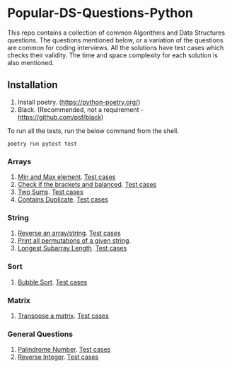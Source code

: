 # Popular-DS-Questions-Python

This repo contains a collection of common Algorithms and Data Structures questions. The questions mentioned below, or a variation of the questions are common for coding interviews. All the solutions have test cases which checks their validity. The time and space complexity for each solution is also mentioned.

## Installation
1. Install poetry. (https://python-poetry.org/)
2. Black. (Recommended, not a requirement - https://github.com/psf/black) 

To run all the tests, run the below command from the shell.
```commandline
poetry run pytest test
```

### Arrays
1. [Min and Max element](https://github.com/VinnieM/Popular-DS-Questions-Python/blob/main/src/array/min_and_max.py). [Test cases](https://github.com/VinnieM/Popular-DS-Questions-Python/blob/main/test/array/test_min_and_max.py)
2. [Check if the brackets and balanced](https://github.com/VinnieM/Popular-DS-Questions-Python/blob/main/src/array/balanced_brackets.py). [Test cases](https://github.com/VinnieM/Popular-DS-Questions-Python/blob/main/test/array/test_balanced_brackets.py)
3. [Two Sums](https://github.com/VinnieM/Popular-DS-Questions-Python/blob/main/src/array/two_sums.py). [Test cases](https://github.com/VinnieM/Popular-DS-Questions-Python/blob/main/test/array/test_two_sums.py)
4. [Contains Duplicate](https://github.com/VinnieM/Popular-DS-Questions-Python/blob/main/src/array/contains_duplicate.py). [Test cases](https://github.com/VinnieM/Popular-DS-Questions-Python/blob/main/test/array/test_contains_duplicate.py)

### String
1. [Reverse an array/string](https://github.com/VinnieM/Popular-DS-Questions-Python/blob/main/src/string/reverse_string.py). [Test cases](https://github.com/VinnieM/Popular-DS-Questions-Python/blob/main/test/string/test_reverse_string.py)
2. [Print all permutations of a given string](https://github.com/VinnieM/Popular-DS-Questions-Python/blob/main/src/string/all_string_permutations.py).
3. [Longest Subarray Length](https://github.com/VinnieM/Popular-DS-Questions-Python/blob/main/src/string/length_of_longest_subarray.py). [Test cases](https://github.com/VinnieM/Popular-DS-Questions-Python/blob/main/test/string/test_longest_subarray.py)

### Sort
1. [Bubble Sort](https://github.com/VinnieM/Popular-DS-Questions-Python/blob/main/src/sort/bubble_sort.py). [Test cases](https://github.com/VinnieM/Popular-DS-Questions-Python/blob/main/test/sort/test_bubble_sort.py)

### Matrix
1. [Transpose a matrix](https://github.com/VinnieM/Popular-DS-Questions-Python/blob/main/src/matrix/transpose.py). [Test cases](https://github.com/VinnieM/Popular-DS-Questions-Python/blob/main/test/matrix/test_transpose.py)

### General Questions
1. [Palindrome Number](https://github.com/VinnieM/Popular-DS-Questions-Python/blob/main/src/general/palindrome_number.py). [Test cases](https://github.com/VinnieM/Popular-DS-Questions-Python/blob/main/test/general/test_palindrome_number.py)
2. [Reverse Integer](https://github.com/VinnieM/Popular-DS-Questions-Python/blob/main/src/general/reverse_integer.py). [Test cases](https://github.com/VinnieM/Popular-DS-Questions-Python/blob/main/test/general/test_reverse_integer.py)
